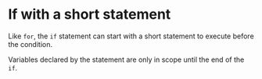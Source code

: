 # If with a short statement

Like `for`, the `if` statement can start with a short statement to execute before the condition.

Variables declared by the statement are only in scope until the end of the `if`.
